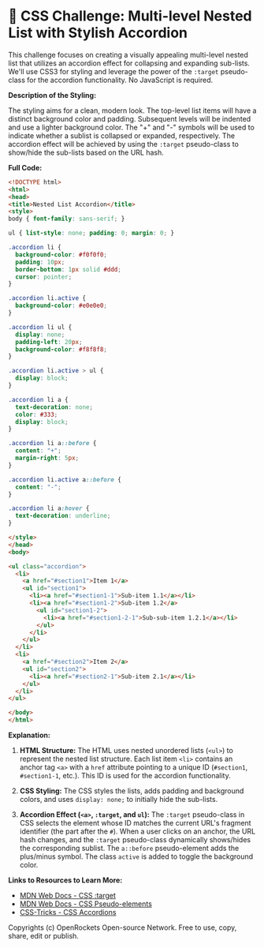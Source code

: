 # 🐞 CSS Challenge:  Multi-level Nested List with Stylish Accordion


This challenge focuses on creating a visually appealing multi-level nested list that utilizes an accordion effect for collapsing and expanding sub-lists. We'll use CSS3 for styling and leverage the power of the `:target` pseudo-class for the accordion functionality.  No JavaScript is required.

**Description of the Styling:**

The styling aims for a clean, modern look.  The top-level list items will have a distinct background color and padding.  Subsequent levels will be indented and use a lighter background color.  The "+" and "-" symbols will be used to indicate whether a sublist is collapsed or expanded, respectively.  The accordion effect will be achieved by using the `:target` pseudo-class to show/hide the sub-lists based on the URL hash.

**Full Code:**

```html
<!DOCTYPE html>
<html>
<head>
<title>Nested List Accordion</title>
<style>
body { font-family: sans-serif; }

ul { list-style: none; padding: 0; margin: 0; }

.accordion li {
  background-color: #f0f0f0;
  padding: 10px;
  border-bottom: 1px solid #ddd;
  cursor: pointer;
}

.accordion li.active {
  background-color: #e0e0e0;
}

.accordion li ul {
  display: none;
  padding-left: 20px;
  background-color: #f8f8f8;
}

.accordion li.active > ul {
  display: block;
}

.accordion li a {
  text-decoration: none;
  color: #333;
  display: block;
}

.accordion li a::before {
  content: "+";
  margin-right: 5px;
}

.accordion li.active a::before {
  content: "-";
}

.accordion li a:hover {
  text-decoration: underline;
}

</style>
</head>
<body>

<ul class="accordion">
  <li>
    <a href="#section1">Item 1</a>
    <ul id="section1">
      <li><a href="#section1-1">Sub-item 1.1</a></li>
      <li><a href="#section1-2">Sub-item 1.2</a>
        <ul id="section1-2">
          <li><a href="#section1-2-1">Sub-sub-item 1.2.1</a></li>
        </ul>
      </li>
    </ul>
  </li>
  <li>
    <a href="#section2">Item 2</a>
    <ul id="section2">
      <li><a href="#section2-1">Sub-item 2.1</a></li>
    </ul>
  </li>
</ul>

</body>
</html>
```

**Explanation:**

1. **HTML Structure:**  The HTML uses nested unordered lists (`<ul>`) to represent the nested list structure.  Each list item `<li>` contains an anchor tag `<a>` with a `href` attribute pointing to a unique ID (`#section1`, `#section1-1`, etc.).  This ID is used for the accordion functionality.

2. **CSS Styling:** The CSS styles the lists, adds padding and background colors, and uses `display: none;` to initially hide the sub-lists.

3. **Accordion Effect (`<a>`, `:target`, and `ul`):** The `:target` pseudo-class in CSS selects the element whose ID matches the current URL's fragment identifier (the part after the `#`).  When a user clicks on an anchor, the URL hash changes, and the `:target` pseudo-class dynamically shows/hides the corresponding sublist. The `a::before` pseudo-element adds the plus/minus symbol. The class `active` is added to toggle the background color.

**Links to Resources to Learn More:**

* [MDN Web Docs - CSS :target](https://developer.mozilla.org/en-US/docs/Web/CSS/:target)
* [MDN Web Docs - CSS Pseudo-elements](https://developer.mozilla.org/en-US/docs/Web/CSS/Pseudo-elements)
* [CSS-Tricks - CSS Accordions](https://css-tricks.com/accordion-with-css/)


Copyrights (c) OpenRockets Open-source Network. Free to use, copy, share, edit or publish.

